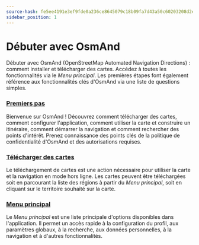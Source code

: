 ```yaml
---
source-hash: fe5ee4191e3ef9fde0a236ce8645079c18b09fa7d43a50c60203208d2eac63c4 
sidebar_position: 1
---
```


# Débuter avec OsmAnd

Débuter avec OsmAnd (OpenStreetMap Automated Navigation Directions) : comment installer et télécharger des cartes. Accédez à toutes les fonctionnalités via le *Menu principal*. Les premières étapes font également référence aux fonctionnalités clés d'OsmAnd via une liste de questions simples.

### [Premiers pas](./first-steps.md)

Bienvenue sur OsmAnd ! Découvrez comment télécharger des cartes, comment configurer l'application, comment utiliser la carte et construire un itinéraire, comment démarrer la navigation et comment rechercher des points d'intérêt. Prenez connaissance des points clés de la politique de confidentialité d'OsmAnd et des autorisations requises.

### [Télécharger des cartes](./download-maps.md)

Le téléchargement de cartes est une action nécessaire pour utiliser la carte et la navigation en mode hors ligne. Les cartes peuvent être téléchargées soit en parcourant la liste des régions à partir du *Menu principal*, soit en cliquant sur le territoire souhaité sur la carte.

### [Menu principal](./main-menu.md)

Le *Menu principal* est une liste principale d'options disponibles dans l'application. Il permet un accès rapide à la configuration du profil, aux paramètres globaux, à la recherche, aux données personnelles, à la navigation et à d'autres fonctionnalités.

